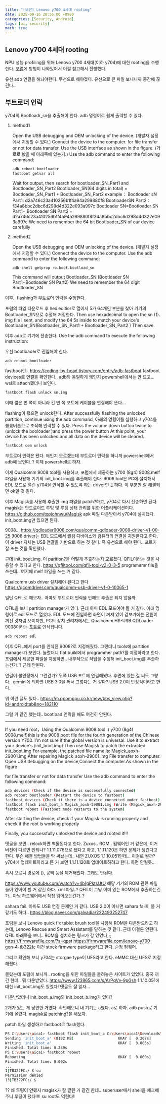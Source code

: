 ```yaml
---
title: "[보안] Lenovo y700 4세대 rooting"
date: 2025-09-16 20:56:00 +0900
categories: [Security, Android]
tags: [ai, security]
math: true
---
```


## Lenovo y700 4세대 rooting

NPU 성능 profiling을 위해 Lenovo y700 4세대(이하 y704)에 대한 rooting을 수행한다. [포럼](https://xdaforums.com/t/lenovo-legion-y700-4th-generation-tb322fc-8g4-unlock-bootloader.4743906/)에 방법이 나와있어서 이걸 참고해서 진행했다.


유선 adb 연결을 해놔야한다.
무선으로 해야겠다. 유선으로 큰 파일 보내니까 중간에 끊긴다..


## 부트로더 언락

y704의 Bootloadr_sn을 추출해야 한다. adb 명령어로 쉽게 출력할 수 있다.

1. method1

    Open the USB debugging and OEM unlocking of the device. (개발자 설정에서 지정할 수 있다.)
    Connect the device to the computer.
    for file transfer or not for data transfer.
    Use the USB interface as shown in the figure. (가로로 놨을 때 아래쪽에 있는거.)
    Use the adb command to enter the following command:

    ```bash
    adb reboot bootloader
    fastboot getvar all
    ```

    Wait for output, then search for bootloader_SN_Part1 and Bootloader_SN_Part2
    Bootloader_SN(64 digits in total) = Bootloader_SN_Part1 + Bootloader_SN_Part2
    example：
    Bootloader sN Part1: d2a746c23a410256b1f4a94a299880f8
    BootloaderSN Part2：f34a8bbc2dbc6d298d4d322e093a997c
    Bootloader SN=Bootloader SN Part1+ Bootloader SN Part2 = d2a746c23a410256b1f4a94a299880f8f34a8bbc2dbc6d298d4d322e093a997c
    We need to remember the 64 bit Bootloader_SN of our device carefully

2. method2

    Open the USB debugging and OEM unlocking of the device. (개발자 설정에서 지정할 수 있다.)
    Connect the device to the computer.
    Use the adb command to enter the following command:

    ```bash
    adb shell getprop ro.boot.bootload_sn
    ```

    This command will output Bootloader_SN (Bootloader SN Part1+Bootloader SN Part2)
    We need to remember the 64 digit Bootloader_SN

이후.. flashing과 부트로더 언락을 수행한다.

포럼의 파일 다운로드 후 hex editior로 열어서 5가 64개인 부분을 찾아 기기의 Bootloader_SN으로 수정해 저장한다.
Then use hexadecimal to open the sn (1). img file I sent, and modify the 64 5s inside to match your device's Bootloader_SN(Bootloader_SN_Part1 + Bootloader_SN_Part2 )
Then save.

이후 adb로 기기에 전송한다.
Use the adb command to execute the following instruction:


우선 bootloader로 진입해야 한다.

```base
adb reboot bootloader
```

fastboot란..
https://coding-by-head.tistory.com/entry/adb-fastboot
fastboot devices로 연결을 확인한다.. adb와 동일하게 왜인지 powershell에서는 안 뜨고... wsl로 attach했더니 보인다.

```bash
fastboot flash unlock sn.img
```

이때 짧은 변 쪽이 아니라 긴 변 쪽 포트에 케이블을 연결해야 뜬다...

flashing이 됐으면 unlock한다.
After successfully flashing the unlocked partition, continue using the adb command,
아래의 명령어를 실행하고 y704를 볼륨버튼으로 조작해 언락할 수 있다.
Press the volume down button twice to (unlock the booloader )and press the power button
At this point, your device has been unlocked and all data on the device will be cleared.

```bash
fastboot oem unlock
```

부트로더 언락은 됐다.
왜인지 모르겠는데 부트로더 언락을 하니까 powershell에서 adb에 보인다..? 이제 powershell로 하자.


이제 Qualcomm 9008 tool를 사용하고, 포럼에서 제공하는 y700 (8g4) 9008.melf 파일을 사용해 기기의 init_boot.img를 추출해야 한다. 
9008 tool은 PC에 설치해서 EDL 모드로 열린 y704을 인식할 수 있도록 하는 driver인 듯하다.
이 부분만 잘 해결되면 ok일 것 같다.

이후 Magisk를 사용해 추출한 img 파일을 patch?하고, y704로 다시 전송하면 된다.
magisk는 안드로이드 루팅 및 루팅 상태 관리를 위한 어플리케이션이다.
https://github.com/topjohnwu/Magisk
apk 파일 다운받아서 y704에 설치했다. init_boot.img만 있으면 된다.

9008...
https://qdloader9008.com/qualcomm-qdloader-9008-driver-v1-00-25
9008 driver는 EDL 모드에서 퀄컴 디바이스와 컴퓨터의 연결을 지원한다고 한다.
이 driver 자체는 USB 연결을 기반으로 하는 것 같다. 즉 유선으로 해야 된다..
포트가 잘 뜨는 것을 확인했다.


근데 init_boot.img. 이 parition?을 어떻게 추출하는지 모르겠다.
QFIL이라는 것을 사용할 수 있다고 한다.
https://qfiltool.com/qfil-tool-v2-0-3-5
programemr file을 쓰는데.. 여기에 melf 파일을 쓰는 거 같다.

Qualcomm usb driver 설치해야 된다고 한다
https://qcomdriver.com/qualcomm-usb-driver-v1-0-10065-1

일단 QFIL로 해보자.. 아마도 부트로더 언락을 안해도 추출은 되지 않을까.


QFIL을 보니 partition manager가 있다. 근데 아마 EDL 모드여야 될 거 같다.
아래 명령어로 edl 모드로 열었다.
EDL 모드에 진입하면 화면이 꺼져 있어 겉보기에는 전원이 꺼진 것처럼 보이지만, PC의 장치 관리자에서는 Qualcomm HS-USB QDLoader 9008이라는 포트로 인식됩니다.

```bash
adb reboot edl
```

이후 QFIL에서 port를 인식된 9008?로 지정해줬다. 그랬더니 tools에 partition manager가 보인다. 눌렀더니 flat build에서 programmer path?를 지정하라고 한다.
포럼에서 제공한 파일을 지정하면.. 내부적으로 작업을 수행해 init_boot.img를 추출하는건가..? 근데 안된다.

연결이 불안정해서 그런건가? 뒤쪽 USB 포트에 연결해봤다.
후면에 있는 걸 써도 그렇다..
gemini에 의하면 USB 3.0을 써서 그렇다는 거 같다? USB 2.0이 안정적이라고 한다.

뭐 이런 글도 있다..
https://m.ppomppu.co.kr/new/bbs_view.php?id=androidtab&no=182110

그럴 거 같긴 했는데.. bootload 언락을 해도 여전히 안된다.





---

If you need root，Using the Qualcomm 9008 tool.
( y700 (8g4) 9008.melf)this is the 9008 boot file for the fourth generation of the Chinese version Y700. I'm not sure if the global version is universal. Use it to extract your device's (init_boot.img)
Then use Magisk to patch the extracted init_boot.img
For example, the patched file name is: Magick_aoxh-29001.img
After repairing Magick_aoxh-29001.img File transfer to computer.
Open USB debugging on the device,Connect the computer.As shown in the figure

for file transfer or not for data transfer
Use the adb command to enter the following command:

```bash
adb devices (Check if the device is successfully connected)
adb reboot bootloader (Restart the device to fastboot)
fastboot devices (Check if there is a device connected under fastboot)
fastboot flash init_boot_a Magick_aoxh-29001.img (Write (Magick_aoxh-29001.img) to init_oot partition) -> fastboot로 partition 이름 찍어보니 init_boot_a로 되어 있어서 _a를 추가해줬다.
fastboot reboot (Fastboot mode restarts to the system)
```

After starting the device, check if your Magisk is running properly and check if the root is working properly

Finally, you successfully unlocked the device and rooted it!!!




댓글을 보면..
relock하면 벽돌된다고 한다.
Zuxos.. ROM.. 펌웨어인 거 같은데, 이거 버전이 다르면 안되나? 1.1.11.076으로 됐다고 하고, 1.1.11.120은 하면 문제가 생긴다고 한다. 무슨 해결 방법들을 막 써놨는데..
내껀 ZUXOS 1.1.10.051인데... 이걸로 될까?
y704에 업데이트하라고 뜬 거 보면 1.1.11.120로 업데이트하려고 한다. 하면 안될듯...

혹시 모르니 경로에 (), 공백 등을 제거해줬다. 그래도 안된다.

https://www.youtube.com/watch?v=4b1gPktsUtU
해당 기기의 ROM 관련 파일들이 있어야 할 거 같긴 하다. xml 파일..?
QFIL이 그냥 이미 있는 ROM에서 추출하는건가.. 아님 하드웨어에서 직접 읽어오는건가..?

sahara fail. 아마도 USB 연결 문제인 거 같다.
USB 2.0이 아니면 sahara fail이 뜰 거 같기도 하다..
https://blog.naver.com/galvadia/222493252747


포럼을 보니 Lenovo quick fix tablet brush tool을 사용해 ROM을 다운받으라고 하는데, Lenovo Rescue and Smart Assistant를 말하는 것 같다. 근데 이걸론 안된다.
QFIL 아래쪽을 보니.. ROM을 설치하는 링크가 걍 있었다;;;
https://firmwarefile.com/?s=qpst
https://firmwarefile.com/lenovo-y700-gen-4-tb322fc
이건 stock firmware package라고 한다. 순정 펌웨어.



그리고 확인해 보니 y704는 storgae type이 UFS라고 한다. eMMC 대신 UFS로 지정해줬다.

몰랐는데 포럼에 보니까.. rooting을 위한 파일들을 올려놓은 사이트가 있었다. 중국 꺼긴 한데.. 뭐 다운받았다.
https://www.123865.com/s/ArPqVv-9pGsh
1.1.10.051에 대한 init_boot.img도 있었다!
댓글도 잘 읽자...

다운받았더니 init_boot_a.img와 init_boot_b.img가 있다?

<!-- 내 기기의 init_boot.img를 인터넷에서 다운받았는데, init_boot_a.img, init_boot_b.img 이렇게 2개가 있어. 어떻게 된 걸까?

네, init_boot_a.img와 init_boot_b.img 두 개가 있는 것은 지극히 정상이며, 사용자의 기기가 A/B 파티션 시스템을 사용하고 있다는 명확한 증거입니다.

이는 안드로이드 7.0 (누가)부터 도입된 **원활한 시스템 업데이트(Seamless System Updates)**를 위한 방식으로, 최신 기기에서는 표준처럼 사용됩니다.

## A/B 파티션 시스템이란? 💡
A/B 파티션 시스템은 말 그대로 시스템의 핵심 파티션들(boot, init_boot, system 등)이 A와 B, 두 벌씩 존재하는 구조를 말합니다.

한쪽은 사용 중 (Active Slot): 사용자가 현재 사용하고 있는 활성화된 파티션입니다. (예: A 파티션)

다른 한쪽은 대기 중 (Inactive Slot): 다음 업데이트를 위해 대기하는 비활성화된 파티션입니다. (예: B 파티션)

업데이트 과정:

사용자가 A 슬롯으로 기기를 사용하는 동안, 안드로이드는 백그라운드에서 조용히 B 슬롯에 업데이트를 설치합니다.

설치가 완료되면 사용자에게 재부팅을 요청합니다.

사용자가 재부팅하면, 부트로더는 이제 B 슬롯으로 부팅합니다.

사용자는 업데이트가 완료된 새로운 시스템(B 슬롯)을 바로 사용하게 되며, 기존의 A 슬롯은 다음 업데이트를 위한 대기 슬롯이 됩니다.

이 방식 덕분에 업데이트 중 오류가 발생해도 기존에 사용하던 슬롯으로 다시 부팅하면 되므로 '벽돌'이 될 위험이 거의 없고, 업데이트로 인한 사용 불능 시간을 재부팅 시간으로 크게 단축시킬 수 있습니다.

## 루팅 관점에서의 의미와 방법 ⚙️
두 개의 파일이 있기 때문에, 루팅 작업을 하려면 현재 내 기기가 어떤 슬롯(A인지 B인지)을 사용하고 있는지 먼저 확인해야 합니다.

1. 현재 활성화된 슬롯 확인하기
PC와 기기를 연결하고, 상황에 맞는 명령어를 터미널에 입력하여 현재 슬롯을 확인합니다.

기기가 켜진 상태일 때 (ADB 명령어):

Bash

adb shell getprop ro.boot.slot_suffix
기기가 Fastboot 모드일 때:

Bash

fastboot getvar current-slot
명령어를 실행하면 결과로 _a 또는 _b 가 출력됩니다.

2. 올바른 파일 패치 및 플래싱
패치할 파일 선택: 위에서 확인한 활성 슬롯에 맞는 init_boot 이미지를 Magisk로 패치해야 합니다.

결과가 _a 라면 → init_boot_a.img 를 패치합니다.

결과가 _b 라면 → init_boot_b.img 를 패치합니다.

패치된 이미지 플래싱: Fastboot 모드에서 패치된 이미지(magisk_patched.img)를 현재 활성화된 슬롯의 파티션에 정확히 플래싱해야 합니다.

현재 슬롯이 _a 라면:

Bash

fastboot flash init_boot_a magisk_patched.img
현재 슬롯이 _b 라면:

Bash

fastboot flash init_boot_b magisk_patched.img
이처럼 현재 시스템이 구동 중인 파티션을 정확히 타겟팅해야 루팅이 정상적으로 적용됩니다. -->

2개가 있는 게 당연한 거였다.
확인해보니 내 기기는 a였다. a로 하자.
adb push로 기기에 올렸다. magisk로 patching?을 해보자.

patch 파일 생성하고 fastboot로 flash했다.

```bash
PS C:\Users\aica1> fastboot flash init_boot_a C:\Users\aica1\Downloads\1.1.10.051\magisk_patched-29000_OZW5N.img
Sending 'init_boot_a' (8192 KB)                    OKAY [  0.207s]
Writing 'init_boot_a'                              OKAY [  0.005s]
Finished. Total time: 0.239s
PS C:\Users\aica1> fastboot reboot
Rebooting                                          OKAY [  0.000s]
Finished. Total time: 0.002s
...
1|TB322FC:/ $ su
Permission denied
13|TB322FC:/ $
```

?? 왜 루팅이 안됐지 magisk가 잘 깔린 거 같긴 한데..
superuser에서 shell을 체크해주니 루팅이 됐다!!!! su root도 먹힌다!!





